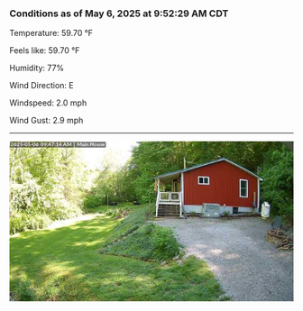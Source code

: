 ### Conditions as of May 6, 2025 at 9:52:29 AM CDT 

Temperature: 59.70 &deg;F

Feels like: 59.70 &deg;F

Humidity: 77%

Wind Direction: E

Windspeed: 2.0 mph

Wind Gust: 2.9 mph

---

<img src="./images/latest.jpeg"/>

